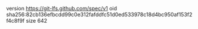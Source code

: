 version https://git-lfs.github.com/spec/v1
oid sha256:82cb136efbcdd99c0e312fafddfc51d0ed533978c18d4bc950af153f2f4c8f9f
size 642
